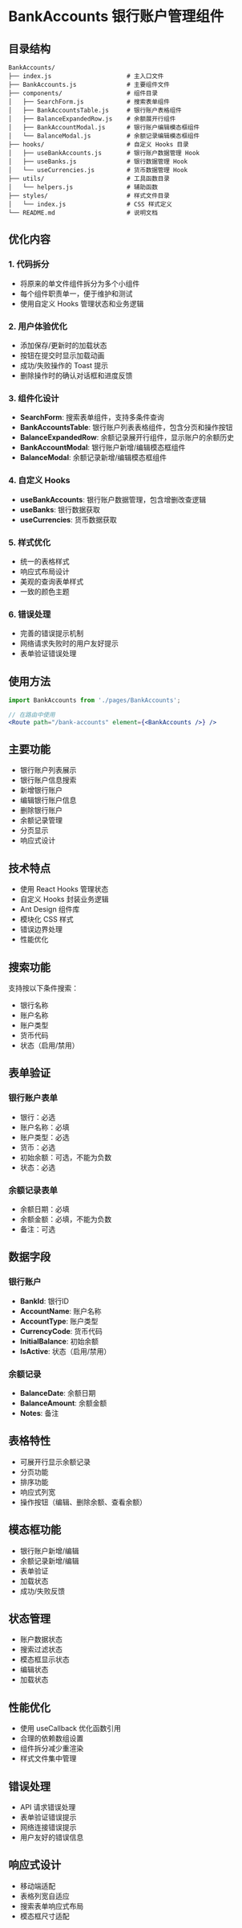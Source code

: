 # BankAccounts 银行账户管理组件

## 目录结构

```
BankAccounts/
├── index.js                     # 主入口文件
├── BankAccounts.js              # 主要组件文件
├── components/                  # 组件目录
│   ├── SearchForm.js            # 搜索表单组件
│   ├── BankAccountsTable.js     # 银行账户表格组件
│   ├── BalanceExpandedRow.js    # 余额展开行组件
│   ├── BankAccountModal.js      # 银行账户编辑模态框组件
│   └── BalanceModal.js          # 余额记录编辑模态框组件
├── hooks/                       # 自定义 Hooks 目录
│   ├── useBankAccounts.js       # 银行账户数据管理 Hook
│   ├── useBanks.js              # 银行数据管理 Hook
│   └── useCurrencies.js         # 货币数据管理 Hook
├── utils/                       # 工具函数目录
│   └── helpers.js               # 辅助函数
├── styles/                      # 样式文件目录
│   └── index.js                 # CSS 样式定义
└── README.md                    # 说明文档
```

## 优化内容

### 1. 代码拆分
- 将原来的单文件组件拆分为多个小组件
- 每个组件职责单一，便于维护和测试
- 使用自定义 Hooks 管理状态和业务逻辑

### 2. 用户体验优化
- 添加保存/更新时的加载状态
- 按钮在提交时显示加载动画
- 成功/失败操作的 Toast 提示
- 删除操作时的确认对话框和进度反馈

### 3. 组件化设计
- **SearchForm**: 搜索表单组件，支持多条件查询
- **BankAccountsTable**: 银行账户列表表格组件，包含分页和操作按钮
- **BalanceExpandedRow**: 余额记录展开行组件，显示账户的余额历史
- **BankAccountModal**: 银行账户新增/编辑模态框组件
- **BalanceModal**: 余额记录新增/编辑模态框组件

### 4. 自定义 Hooks
- **useBankAccounts**: 银行账户数据管理，包含增删改查逻辑
- **useBanks**: 银行数据获取
- **useCurrencies**: 货币数据获取

### 5. 样式优化
- 统一的表格样式
- 响应式布局设计
- 美观的查询表单样式
- 一致的颜色主题

### 6. 错误处理
- 完善的错误提示机制
- 网络请求失败时的用户友好提示
- 表单验证错误处理

## 使用方法

```jsx
import BankAccounts from './pages/BankAccounts';

// 在路由中使用
<Route path="/bank-accounts" element={<BankAccounts />} />
```

## 主要功能

- 银行账户列表展示
- 银行账户信息搜索
- 新增银行账户
- 编辑银行账户信息
- 删除银行账户
- 余额记录管理
- 分页显示
- 响应式设计

## 技术特点

- 使用 React Hooks 管理状态
- 自定义 Hooks 封装业务逻辑
- Ant Design 组件库
- 模块化 CSS 样式
- 错误边界处理
- 性能优化

## 搜索功能

支持按以下条件搜索：
- 银行名称
- 账户名称
- 账户类型
- 货币代码
- 状态（启用/禁用）

## 表单验证

### 银行账户表单
- 银行：必选
- 账户名称：必填
- 账户类型：必选
- 货币：必选
- 初始余额：可选，不能为负数
- 状态：必选

### 余额记录表单
- 余额日期：必填
- 余额金额：必填，不能为负数
- 备注：可选

## 数据字段

### 银行账户
- **BankId**: 银行ID
- **AccountName**: 账户名称
- **AccountType**: 账户类型
- **CurrencyCode**: 货币代码
- **InitialBalance**: 初始余额
- **IsActive**: 状态（启用/禁用）

### 余额记录
- **BalanceDate**: 余额日期
- **BalanceAmount**: 余额金额
- **Notes**: 备注

## 表格特性

- 可展开行显示余额记录
- 分页功能
- 排序功能
- 响应式列宽
- 操作按钮（编辑、删除余额、查看余额）

## 模态框功能

- 银行账户新增/编辑
- 余额记录新增/编辑
- 表单验证
- 加载状态
- 成功/失败反馈

## 状态管理

- 账户数据状态
- 搜索过滤状态
- 模态框显示状态
- 编辑状态
- 加载状态

## 性能优化

- 使用 useCallback 优化函数引用
- 合理的依赖数组设置
- 组件拆分减少重渲染
- 样式文件集中管理

## 错误处理

- API 请求错误处理
- 表单验证错误提示
- 网络连接错误提示
- 用户友好的错误信息

## 响应式设计

- 移动端适配
- 表格列宽自适应
- 搜索表单响应式布局
- 模态框尺寸适配
